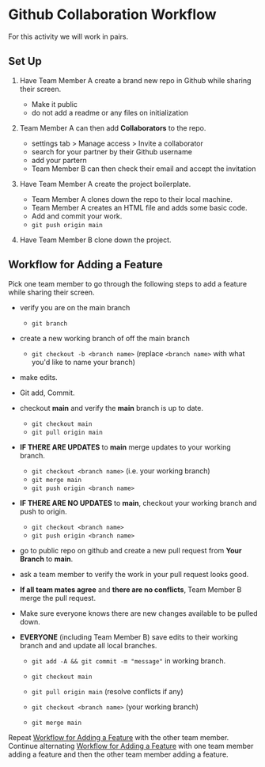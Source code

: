 # Github Collaboration Workflow

For this activity we will work in pairs.

## Set Up
1. Have Team Member A create a brand new repo in Github while sharing their screen.
    - Make it public
    - do not add a readme or any files on initialization

1. Team Member A can then add **Collaborators** to the repo.
    - settings tab > Manage access > Invite a collaborator
    - search for your partner by their Github username
    - add your partern
    - Team Member B can then check their email and accept the invitation

1. Have Team Member A create the project boilerplate.
    - Team Member A clones down the repo to their local machine.
    - Team Member A creates an HTML file and adds some basic code.
    - Add and commit your work.
    - `git push origin main`

1. Have Team Member B clone down the project.

## Workflow for Adding a Feature

Pick one team member to go through the following steps to add a feature while sharing their screen.

- verify you are on the main branch
    - `git branch`

- create a new working branch of off the main branch
    - `git checkout -b <branch name>` (replace `<branch name>` with what you'd like to name your branch)

- make edits.

- Git add, Commit.

- checkout **main** and verify the **main** branch is up to date.
    - `git checkout main`
    - `git pull origin main`

- **IF THERE ARE UPDATES** to **main** merge updates to your working branch.
    - `git checkout <branch name>` (i.e. your working branch)
    - `git merge main`
    - `git push origin <branch name>`

- **IF THERE ARE NO UPDATES** to **main**, checkout your working branch and push to origin.
    - `git checkout <branch name>`
    - `git push origin <branch name>`

- go to public repo on github and create a new pull request from **Your Branch** to **main**.

- ask a team member to verify the work in your pull request looks good.

- **If all team mates agree** and **there are no conflicts**, Team Member B merge the pull request.

- Make sure everyone knows there are new changes available to be pulled down.

- **EVERYONE** (including Team Member B) save edits to their working branch and and update all local branches.

    - `git add -A && git commit -m "message"` in working branch.

    - `git checkout main`

    - `git pull origin main` (resolve conflicts if any)

    - `git checkout <branch name>` (your working branch)

    - `git merge main`

Repeat [Workflow for Adding a Feature](#workflow-for-adding-a-feature) with the other team member. Continue alternating [Workflow for Adding a Feature](#workflow-for-adding-a-feature) with one team member adding a feature and then the other team member adding a feature.
